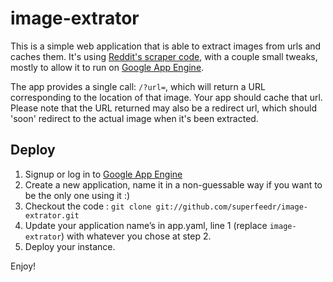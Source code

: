 image-extrator
==============

This is a simple web application that is able to extract images from urls and caches them. It's using [Reddit's scraper code](https://github.com/reddit/reddit/blob/master/r2/r2/lib/scraper.py), with a couple small tweaks, mostly to allow it to run on [Google App Engine](https://developers.google.com/appengine/).

The app provides a single call: <code>/?url=<url></code>, which will return a URL corresponding to the location of that image. Your app should cache that url.
Please note that the URL returned may also be a redirect url, which should 'soon' redirect to the actual image when it's been extracted.

Deploy
------

1. Signup or log in to [Google App Engine](https://developers.google.com/appengine/)
2. Create a new application, name it in a non-guessable way if you want to be the only one using it :)
3. Checkout the code : `git clone git://github.com/superfeedr/image-extrator.git`
4. Update your application name’s in app.yaml, line 1 (replace `image-extrator`) with whatever you chose at step 2.
5. Deploy your instance.

Enjoy!